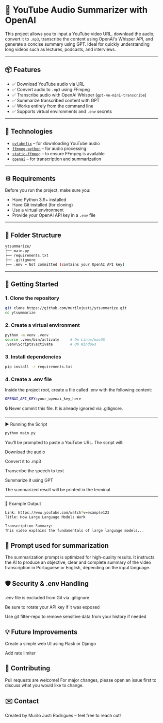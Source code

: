 # 🎥 YouTube Audio Summarizer with OpenAI

This project allows you to input a YouTube video URL, download the audio, convert it to `.mp3`, transcribe the content using OpenAI's Whisper API, and generate a concise summary using GPT. Ideal for quickly understanding long videos such as lectures, podcasts, and interviews.

---

## 📦 Features

- ✅ Download YouTube audio via URL
- ✅ Convert audio to `.mp3` using FFmpeg
- ✅ Transcribe audio with OpenAI Whisper (`gpt-4o-mini-transcribe`)
- ✅ Summarize transcribed content with GPT
- ✅ Works entirely from the command line
- ✅ Supports virtual environments and `.env` secrets

---

## 🧠 Technologies

- [`pytubefix`](https://pypi.org/project/pytubefix/) – for downloading YouTube audio
- [`ffmpeg-python`](https://github.com/kkroening/ffmpeg-python) – for audio processing
- [`static-ffmpeg`](https://pypi.org/project/static-ffmpeg/) – to ensure FFmpeg is available
- [`openai`](https://pypi.org/project/openai/) – for transcription and summarization

---

## ⚙️ Requirements

Before you run the project, make sure you:

- Have Python 3.9+ installed
- Have Git installed (for cloning)
- Use a virtual environment
- Provide your OpenAI API key in a `.env` file

---

## 📁 Folder Structure
```bash
ytsummarize/
├── main.py
├── requirements.txt
├── .gitignore
├── .env ← Not committed (contains your OpenAI API key)
```
---

## 🚀 Getting Started

### 1. Clone the repository
```bash
git clone https://github.com/murilojusti/ytsummarize.git
cd ytsummarize
```
### 2. Create a virtual environment
```bash
python -m venv .venv
source .venv/bin/activate     # On Linux/macOS
.venv\Scripts\activate        # On Windows
```
### 3. Install dependencies
```bash
pip install -r requirements.txt
```
### 4. Create a .env file
Inside the project root, create a file called .env with the following content:
```bash
OPENAI_API_KEY=your_openai_key_here
```
🔒 Never commit this file. It is already ignored via .gitignore.

---

▶️ Running the Script
```bash
python main.py
```

You’ll be prompted to paste a YouTube URL. The script will:

Download the audio

Convert it to .mp3

Transcribe the speech to text

Summarize it using GPT

The summarized result will be printed in the terminal.

---

📝 Example Output
```bash
Link: https://www.youtube.com/watch?v=example123
Title: How Large Language Models Work

Transcription Summary:
This video explains the fundamentals of large language models...
```

## 📌 Prompt used for summarization

The summarization prompt is optimized for high-quality results. It instructs the AI to produce an objective, clear and complete summary of the video transcription in Portuguese or English, depending on the input language.

## 🛡️ Security & .env Handling

.env file is excluded from Git via .gitignore

Be sure to rotate your API key if it was exposed

Use git filter-repo to remove sensitive data from your history if needed

## 💡 Future Improvements

Create a simple web UI using Flask or Django

Add rate limiter

## 🤝 Contributing

Pull requests are welcome! For major changes, please open an issue first to discuss what you would like to change.

## ✉️ Contact

Created by Murilo Justi Rodrigues – feel free to reach out!

